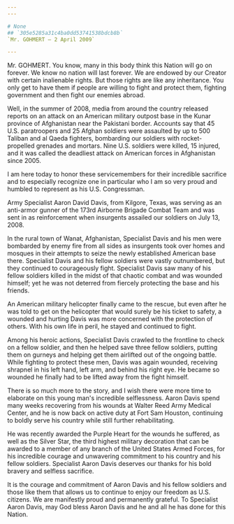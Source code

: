 ```yaml
---
---

# None
## `305e5285a31c4ba0dd53741538bdcb8b`
`Mr. GOHMERT — 2 April 2009`

---
```



Mr. GOHMERT. You know, many in this body think this Nation will go on 
forever. We know no nation will last forever. We are endowed by our 
Creator with certain inalienable rights. But those rights are like any 
inheritance. You only get to have them if people are willing to fight 
and protect them, fighting government and then fight our enemies 
abroad.

Well, in the summer of 2008, media from around the country released 
reports on an attack on an American military outpost base in the Kunar 
province of Afghanistan near the Pakistani border. Accounts say that 45 
U.S. paratroopers and 25 Afghan soldiers were assaulted by up to 500 
Taliban and al Qaeda fighters, bombarding our soldiers with rocket-
propelled grenades and mortars. Nine U.S. soldiers were killed, 15 
injured, and it was called the deadliest attack on American forces in 
Afghanistan since 2005.

I am here today to honor these servicemembers for their incredible 
sacrifice and to especially recognize one in particular who I am so 
very proud and humbled to represent as his U.S. Congressman.



Army Specialist Aaron David Davis, from Kilgore, Texas, was serving 
as an anti-armor gunner of the 173rd Airborne Brigade Combat Team and 
was sent in as reinforcement when insurgents assailed our soldiers on 
July 13, 2008.

In the rural town of Wanat, Afghanistan, Specialist Davis and his men 
were bombarded by enemy fire from all sides as insurgents took over 
homes and mosques in their attempts to seize the newly established 
American base there. Specialist Davis and his fellow soldiers were 
vastly outnumbered, but they continued to courageously fight. 
Specialist Davis saw many of his fellow soldiers killed in the midst of 
that chaotic combat and was wounded himself; yet he was not deterred 
from fiercely protecting the base and his friends.

An American military helicopter finally came to the rescue, but even 
after he was told to get on the helicopter that would surely be his 
ticket to safety, a wounded and hurting Davis was more concerned with 
the protection of others. With his own life in peril, he stayed and 
continued to fight.

Among his heroic actions, Specialist Davis crawled to the frontline 
to check on a fellow soldier, and then he helped save three fellow 
soldiers, putting them on gurneys and helping get them airlifted out of 
the ongoing battle. While fighting to protect these men, Davis was 
again wounded, receiving shrapnel in his left hand, left arm, and 
behind his right eye. He became so wounded he finally had to be lifted 
away from the fight himself.

There is so much more to the story, and I wish there were more time 
to elaborate on this young man's incredible selflessness. Aaron Davis 
spend many weeks recovering from his wounds at Walter Reed Army Medical 
Center, and he is now back on active duty at Fort Sam Houston, 
continuing to boldly serve his country while still further 
rehabilitating.

He was recently awarded the Purple Heart for the wounds he suffered, 
as well as the Silver Star, the third highest military decoration that 
can be awarded to a member of any branch of the United States Armed 
Forces, for his incredible courage and unwavering commitment to his 
country and his fellow soldiers. Specialist Aaron Davis deserves our 
thanks for his bold bravery and selfless sacrifice.

It is the courage and commitment of Aaron Davis and his fellow 
soldiers and those like them that allows us to continue to enjoy our 
freedom as U.S. citizens. We are manifestly proud and permanently 
grateful. To Specialist Aaron Davis, may God bless Aaron Davis and he 
and all he has done for this Nation.